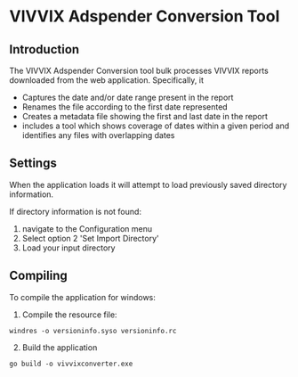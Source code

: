 # VIVVIX Adspender Conversion Tool

## Introduction
The VIVVIX Adspender Conversion tool bulk processes VIVVIX reports downloaded from the web application. Specifically, it
* Captures the date and/or date range present in the report
* Renames the file according to the first date represented
* Creates a metadata file showing the first and last date in the report
* includes a tool which shows coverage of dates within a given period and identifies any files with overlapping dates

## Settings
When the application loads it will attempt to load previously saved directory information.

If directory information is not found:
1. navigate to the Configuration menu
2. Select option 2 'Set Import Directory'
3. Load your input directory

## Compiling 
To compile the application for windows:
1. Compile the resource file:
```
windres -o versioninfo.syso versioninfo.rc
```
2. Build the application
```
go build -o vivvixconverter.exe
```